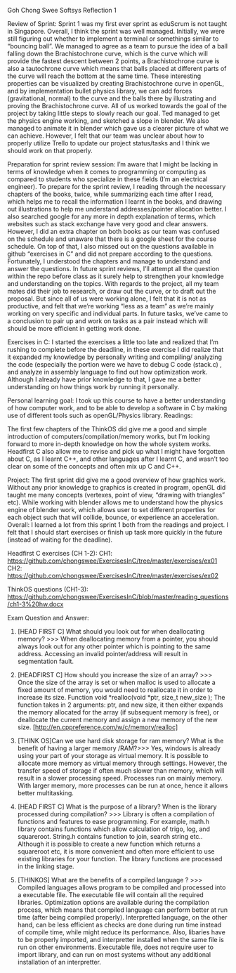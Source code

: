 Goh Chong Swee
Softsys Reflection 1

Review of Sprint:
	Sprint 1 was my first ever sprint as eduScrum is not taught in Singapore. Overall, I think the sprint was well managed. Initially, we were still figuring out whether to implement a terminal or somethings similar to “bouncing ball”. We managed to agree as a team to pursue the idea of a ball falling down the Brachistochrone curve, which is the curve which will provide the fastest descent between 2 points, a Brachistochrone curve is also a tautochrone curve which means that balls placed at different parts of the curve will reach the bottom at the same time. These interesting properties can be visualized by creating Brachistochrone curve in openGL, and by implementation bullet physics library, we can add forces (gravitational, normal) to the curve and the balls there by illustrating and proving the Brachistochrone curve. All of us worked towards the goal of the project by taking little steps to slowly reach our goal. Ted managed to get the physics engine working, and sketched a slope in blender. We also managed to animate it in blender which gave us a clearer picture of what we can achieve. 
However, I felt that our team was unclear about how to properly utilize Trello to update our project status/tasks and I think we should work on that properly. 

Preparation for sprint review session:
I’m aware that I might be lacking in terms of knowledge when it comes to programming or computing as compared to students who specialize in these fields (I’m an electrical engineer). To prepare for the sprint review, I reading through the necessary chapters of the books, twice, while summarizing each time after I read, which helps me to recall the information I learnt in the books, and drawing out illustrations to help me understand addresses/pointer allocation better. I also searched google for any more in depth explanation of terms, which websites such as stack exchange have very good and clear answers. However, I did an extra chapter on both books as our team was confused on the schedule and unaware that there is a google sheet for the course schedule. On top of that, I also missed out on the questions available in github “exercises in C” and did not prepare according to the questions. Fortunately, I understood the chapters and manage to understand and answer the questions. In future sprint reviews, I’ll attempt all the question within the repo before class as it surely help to strengthen your knowledge and understanding on the topics. 
With regards to the project, all my team mates did their job to research, or draw out the curve, or to draft out the proposal. But since all of us were working alone, I felt that it is not as productive, and felt that we’re working “less as a team” as we’re mainly working on very specific and individual parts. In future tasks, we’ve came to a conclusion to pair up and work on tasks as a pair instead which will should be more efficient in getting work done. 

Exercises in C: 
	I started the exercises a little too late and realized that I’m rushing to complete before the deadline, in these exercise I did realize that it expanded my knowledge by personally writing and compiling/ analyzing the code (especially the portion were we have to debug C code (stack.c) , and analyze in assembly language to find out how optimization work. Although I already have prior knowledge to that, I gave me a better understanding on how things work by running it personally. 
  
  Personal learning goal: 
	   I took up this course to have a better understanding of how computer work, and to be able to develop a software in C by making use     of different tools such as openGL/Physics library. 
  Readings:

  The first few chapters of the ThinkOS did give me a good and simple introduction of computers/compilation/memory works, but I’m looking   forward to more in-depth knowledge on how the whole system works. Headfirst C also allow me to revise and pick up what I might have       forgotten about C, as I learnt C++, and other languages after I learnt C, and wasn’t too clear on some of the concepts and often mix up   C and C++. 


Project: 
  The first sprint did give me a good overview of how graphics work. Without any prior knowledge to graphics is created in program, openGL did taught me many concepts (vertexes, point of view, “drawing with triangles” etc). While working with blender allows me to understand how the physics engine of blender work, which allows user to set different properties for each object such that will collide, bounce, or experience an acceleration. 
Overall:
   I learned a lot from this sprint 1 both from the readings and project. I felt that I should start exercises or finish up task more quickly in the future (instead of waiting for the deadline). 
	  
	  
Headfirst C exercises (CH 1-2):
CH1: https://github.com/chongswee/ExercisesInC/tree/master/exercises/ex01 
CH2: https://github.com/chongswee/ExercisesInC/tree/master/exercises/ex02

ThinkOS questions (CH1-3): 
https://github.com/chongswee/ExercisesInC/blob/master/reading_questions/ch1-3%20hw.docx

Exam Question and Answer:

1.	[HEAD FIRST C] What should you look out for when deallocating memory? >>>
When deallocating memory from a pointer, you should always look out for any other pointer which is pointing to the same address. Accessing an invalid pointer/address will result in segmentation fault.

2.	[HEADFIRST C] How should you increase the size of an array? >>>
	Once the size of the array is set or when malloc is used to allocate a fixed amount of memory, you would need to reallocate it in order to increase its size.
Function void *realloc(void *ptr, size_t new_size );
The function takes in 2 arguments: ptr, and new size, it then either expands the memory allocated for the array (if subsequent memory is free), or deallocate the current memory and assign a new memory of the new size. 
[http://en.cppreference.com/w/c/memory/realloc]

3.	[THINK OS]Can we use hard disk storage for ram memory? What is the benefit of having a larger memory /RAM?>>>
Yes, windows is already using your part of your storage as virtual memory. It is possible to allocate more memory as virtual memory through settings. However, the transfer speed of storage if often much slower than memory, which will result in a slower processing speed. 
Processes run on mainly memory. With larger memory, more processes can be run at once, hence it allows better multitasking. 

4.	[HEAD FIRST C] What is the purpose of a library? When is the library processed during compilation? >>>
Library is often a compilation of functions and features to ease programming. For example, math.h library contains functions which allow calculation of trigo, log, and squareroot. String.h contains function to join, search string etc.. Although it is possible to create a new function which returns a squareroot etc, it is more convenient and often more efficient to use existing libraries for your function. The library functions are processed in the linking stage. 

5. 	[THINKOS] What are the benefits of a compiled language ? >>>
Compiled languages allows program to be compiled and processed into a executable file. The executable file will contain all the required libraries. Optimization options are available during the compilation process, which means that compiled language can perform better at run time (after being compiled properly). 
Interpretted language, on the other hand, can be less efficient as checks are done during run time instead of compile time, while might reduce its performance. Also, libaries have to be properly imported, and interpretter installed when the same file is run on other environments. 
Executable file, does not require user to import library, and can run on most systems without any additional installation of an interpretter. 
